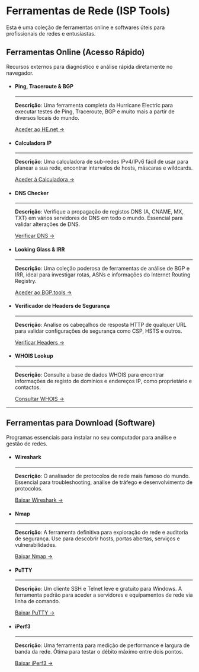 # Ferramentas de Rede (ISP Tools)

Esta é uma coleção de ferramentas online e softwares úteis para profissionais de redes e entusiastas.

## Ferramentas Online (Acesso Rápido)

Recursos externos para diagnóstico e análise rápida diretamente no navegador.

<div class="grid-3 cards" markdown>

-   #### Ping, Traceroute & BGP
    ---
    **Descrição**: Uma ferramenta completa da Hurricane Electric para executar testes de Ping, Traceroute, BGP e muito mais a partir de diversos locais do mundo.
    
    [Aceder ao HE.net →](https://bgp.he.net/)

-   #### Calculadora IP
    ---
    **Descrição**: Uma calculadora de sub-redes IPv4/IPv6 fácil de usar para planear a sua rede, encontrar intervalos de hosts, máscaras e wildcards.
    
    [Aceder à Calculadora →](https://www.calculator.net/ip-subnet-calculator.html)

-   #### DNS Checker
    ---
    **Descrição**: Verifique a propagação de registos DNS (A, CNAME, MX, TXT) em vários servidores de DNS em todo o mundo. Essencial para validar alterações de DNS.
    
    [Verificar DNS →](https://dnschecker.org/)

-   #### Looking Glass & IRR
    ---
    **Descrição**: Uma coleção poderosa de ferramentas de análise de BGP e IRR, ideal para investigar rotas, ASNs e informações do Internet Routing Registry.
    
    [Aceder ao BGP.tools →](https://bgp.tools/)

-   #### Verificador de Headers de Segurança
    ---
    **Descrição**: Analise os cabeçalhos de resposta HTTP de qualquer URL para validar configurações de segurança como CSP, HSTS e outros.
    
    [Verificar Headers →](https://securityheaders.com/)

-   #### WHOIS Lookup
    ---
    **Descrição**: Consulte a base de dados WHOIS para encontrar informações de registo de domínios e endereços IP, como proprietário e contactos.
    
    [Consultar WHOIS →](https://who.is/)

</div>

---

## Ferramentas para Download (Software)

Programas essenciais para instalar no seu computador para análise e gestão de redes.

<div class="grid-3 cards" markdown>

-   #### Wireshark
    ---
    **Descrição**: O analisador de protocolos de rede mais famoso do mundo. Essencial para troubleshooting, análise de tráfego e desenvolvimento de protocolos.
    
    [Baixar Wireshark →](https://www.wireshark.org/download.html)

-   #### Nmap
    ---
    **Descrição**: A ferramenta definitiva para exploração de rede e auditoria de segurança. Use para descobrir hosts, portas abertas, serviços e vulnerabilidades.
    
    [Baixar Nmap →](https://nmap.org/download.html)

-   #### PuTTY
    ---
    **Descrição**: Um cliente SSH e Telnet leve e gratuito para Windows. A ferramenta padrão para aceder a servidores e equipamentos de rede via linha de comando.
    
    [Baixar PuTTY →](https://www.putty.org/)

-   #### iPerf3
    ---
    **Descrição**: Uma ferramenta para medição de performance e largura de banda da rede. Ótima para testar o débito máximo entre dois pontos.
    
    [Baixar iPerf3 →](https://iperf.fr/iperf-download.php)

</div>